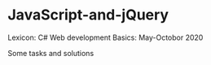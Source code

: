 # JavaScript-and-jQuery


Lexicon: C# Web development Basics: May-Octobor 2020

Some tasks and solutions
